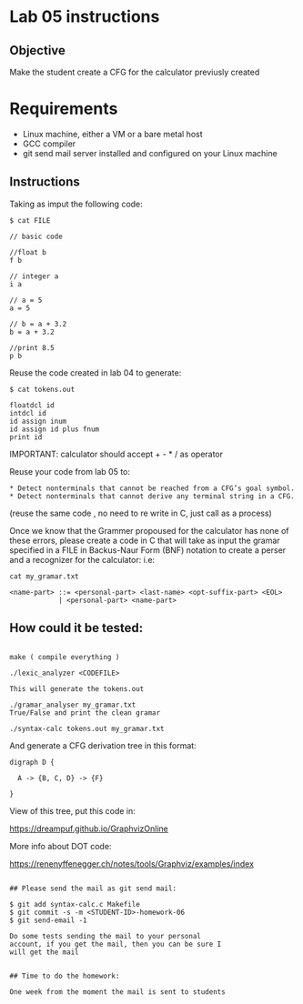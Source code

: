 # Lab 05 instructions

## Objective

Make the student create a CFG for the calculator previusly created

# Requirements

* Linux machine, either a VM or a bare metal host
* GCC compiler
* git send mail server installed and configured on your Linux machine

## Instructions
Taking as imput the following code:

```
$ cat FILE

// basic code

//float b
f b

// integer a
i a

// a = 5
a = 5

// b = a + 3.2
b = a + 3.2

//print 8.5
p b
```
Reuse the code created in lab 04 to generate:

```
$ cat tokens.out

floatdcl id
intdcl id
id assign inum
id assign id plus fnum
print id
```
IMPORTANT: calculator should accept + - * / as operator


Reuse your code from lab 05 to:

	* Detect nonterminals that cannot be reached from a CFG’s goal symbol.
	* Detect nonterminals that cannot derive any terminal string in a CFG.

(reuse the same code , no need to re write in C, just call as a process)

Once we know that the Grammer propoused for the calculator has none of these
errors, please create a code in C that will take as input the gramar specified
in a FILE in Backus-Naur Form (BNF) notation to create a perser and a
recognizer for the calculator: i.e:


```
cat my_gramar.txt

<name-part> ::= <personal-part> <last-name> <opt-suffix-part> <EOL>
			| <personal-part> <name-part>
```


## How could it be tested:
```

make ( compile everything )

./lexic_analyzer <CODEFILE>

This will generate the tokens.out

./gramar_analyser my_gramar.txt
True/False and print the clean gramar

./syntax-calc tokens.out my_gramar.txt
```
And generate a CFG derivation tree in this format:

```
digraph D {

  A -> {B, C, D} -> {F}

}

```

View of this tree, put this code in:

https://dreampuf.github.io/GraphvizOnline

More info about DOT code:

https://renenyffenegger.ch/notes/tools/Graphviz/examples/index

```

## Please send the mail as git send mail:

```
    $ git add syntax-calc.c Makefile
    $ git commit -s -m <STUDENT-ID>-homework-06
    $ git send-email -1

```
Do some tests sending the mail to your personal
account, if you get the mail, then you can be sure I
will get the mail


## Time to do the homework:

One week from the moment the mail is sent to students

